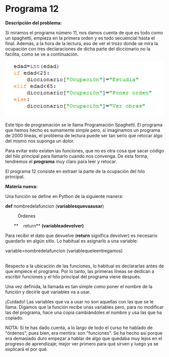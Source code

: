 
# Programa 12

**Descripción del problema:**

Si miramos el programa número 11, nos damos cuenta de que es todo como un spaghetti, empieza en la primera orden y es todo secuencial hasta el final. Además, a la hora de la lectura, eso de ver el trozo donde se mira la ocupación con tres declaraciones de dicha parte del diccionario no la facilita, como se ve a continuación.



![](img/14a.png)

Este tipo de programación se le llama Programación Spaghetti. El programa que hemos hecho es sumamente simple pero, si imaginamos un programa de 2000 líneas, el problema de lectura puede ser tan serio que retocar algo del mismo nos suponga un dolor.

Para evitar esto existen las funciones, que no es otra cosa que sacar código del hilo principal para llamarlo cuando nos convenga. De esta forma, tendremos el **programa** muy claro para leer y retocar.

El programa 12 consiste en extraer la parte de la ocupación del hilo principal.

**Materia nueva:**

Una función se define en Python de la siguiente manera:

**def** nombredelafuncion (**variablesquevaausar**)

          Órdenes

       **    return** **(**variableadevolver**)**



Para recibir el dato que devuelve (**return** significa devolver) es necesario guardarlo en algún sitio. Lo habitual es asignarlo a una variable:

variable=nombredelafuncion (variablequeleentregamos)

<br />Respecto a la ubicación de las funciones, lo habitual es declararlas antes de que empiece el programa. Por lo tanto, las primeras líneas se dedican a escribir funciones y el hilo principal del programa viene después.

Una vez definida, la llamada es tan simple como poner el nombre de la función y decirle qué variables va a usar.

¡Cuidado! Las variables que va a usar no son aquellas con las que se le llama. Digamos que la función recibe unas variables pero, para no modificar las del programa, hace una copia cambiándoles el nombre y usa las que ha copiado.

NOTA: Si te has dado cuenta, a lo largo de todo el curso he hablado de "órdenes", pues bien, era mentira: son "funciones". Se ha hecho así porque era demasiado duro empezar a hablar de algo que quedaba muy lejos en el progreso de aprendizaje; mejor ver primero para qué sirven y luego ya se explicará el por qué.


